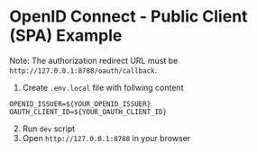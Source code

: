 # OpenID Connect - Public Client (SPA) Example

Note: The authorization redirect URL must be `http://127.0.0.1:8788/oauth/callback`.

1. Create `.env.local` file with follwing content
  ```
  OPENID_ISSUER=${YOUR_OPENID_ISSUER}
  OAUTH_CLIENT_ID=${YOUR_OAUTH_CLIENT_ID}
  ```
2. Run `dev` script
3. Open `http://127.0.0.1:8788` in your browser
